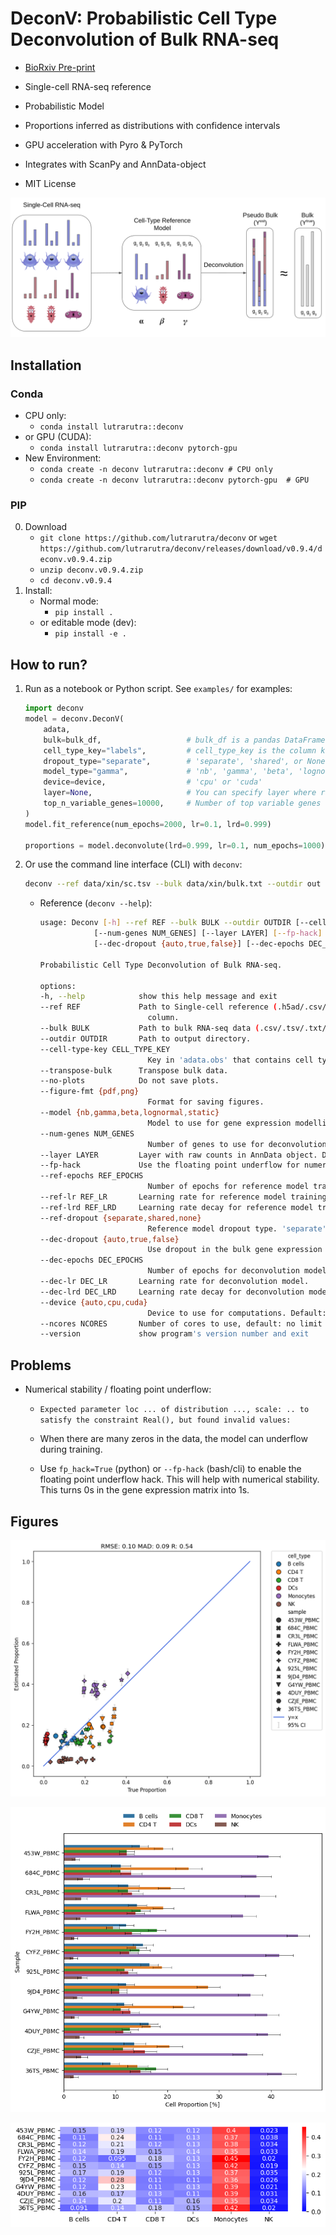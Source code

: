# DeconV: Probabilistic Cell Type Deconvolution of Bulk RNA-seq

- [BioRxiv Pre-print](https://www.biorxiv.org/content/10.1101/2023.12.07.570524v1)

- Single-cell RNA-seq reference
- Probabilistic Model
- Proportions inferred as distributions with confidence intervals
- GPU acceleration with Pyro & PyTorch
- Integrates with ScanPy and AnnData-object
- MIT License

![](https://github.com/lutrarutra/deconv/blob/main/deconv/figures/banner.png?raw=true)

## Installation
### Conda
- CPU only:
    - `conda install lutrarutra::deconv`
- or GPU (CUDA):
    - `conda install lutrarutra::deconv pytorch-gpu`
- New Environment:
    - `conda create -n deconv lutrarutra::deconv # CPU only`
    - `conda create -n deconv lutrarutra::deconv pytorch-gpu  # GPU`
    
### PIP
0. Download
    - `git clone https://github.com/lutrarutra/deconv` or `wget https://github.com/lutrarutra/deconv/releases/download/v0.9.4/deconv.v0.9.4.zip`
    - `unzip deconv.v0.9.4.zip` 
    - `cd deconv.v0.9.4`
1. Install:
    - Normal mode:
        - `pip install .`
    - or editable mode (dev):
        - `pip install -e .`

## How to run?
1. Run as a notebook or Python script. See `examples/` for examples:
    ```python
    import deconv
    model = deconv.DeconV(
        adata,
        bulk=bulk_df,                   # bulk_df is a pandas DataFrame with genes as columns and samples as rows
        cell_type_key="labels",         # cell_type_key is the column key in adata.obs that holds the cell type annotations 
        dropout_type="separate",        # 'separate', 'shared', or None
        model_type="gamma",             # 'nb', 'gamma', 'beta', 'lognormal', or 'static'    
        device=device,                  # 'cpu' or 'cuda'
        layer=None,                     # You can specify layer where raw counts are stored. None denotes adata.X.
        top_n_variable_genes=10000,     # Number of top variable genes to use, None to use all
    )
    model.fit_reference(num_epochs=2000, lr=0.1, lrd=0.999)

    proportions = model.deconvolute(lrd=0.999, lr=0.1, num_epochs=1000)
    ```
2. Or use the command line interface (CLI) with `deconv`:
    ```bash
    deconv --ref data/xin/sc.tsv --bulk data/xin/bulk.txt --outdir out --fp-hack --model gamma
    ```
    - Reference (`deconv --help`):
        ```bash
        usage: Deconv [-h] --ref REF --bulk BULK --outdir OUTDIR [--cell-type-key CELL_TYPE_KEY] [--transpose-bulk] [--no-plots] [--figure-fmt {pdf,png}] [--model {nb,gamma,beta,lognormal,static}]
                    [--num-genes NUM_GENES] [--layer LAYER] [--fp-hack] [--ref-epochs REF_EPOCHS] [--ref-lr REF_LR] [--ref-lrd REF_LRD] [--ref-dropout {separate,shared,none}]
                    [--dec-dropout {auto,true,false}] [--dec-epochs DEC_EPOCHS] [--dec-lr DEC_LR] [--dec-lrd DEC_LRD] [--device {auto,cpu,cuda}] [--ncores NCORES] [--version]

        Probabilistic Cell Type Deconvolution of Bulk RNA-seq.

        options:
        -h, --help            show this help message and exit
        --ref REF             Path to Single-cell reference (.h5ad/.csv/.tsv/.txt). If you provide as matrix (csv/.tsv/.txt), make sure the genes are in the columns and cell-types are specified in the first
                                column.
        --bulk BULK           Path to bulk RNA-seq data (.csv/.tsv/.txt/.h5ad). Make sure genes are in the columns and samples are in the rows
        --outdir OUTDIR       Path to output directory.
        --cell-type-key CELL_TYPE_KEY
                                Key in 'adata.obs' that contains cell type labels.
        --transpose-bulk      Transpose bulk data.
        --no-plots            Do not save plots.
        --figure-fmt {pdf,png}
                                Format for saving figures.
        --model {nb,gamma,beta,lognormal,static}
                                Model to use for gene expression modelling.
        --num-genes NUM_GENES
                                Number of genes to use for deconvolution (top-n variable genes). Default: all genes.
        --layer LAYER         Layer with raw counts in AnnData object. Default: 'X'.
        --fp-hack             Use the floating point underflow for numerical stability.
        --ref-epochs REF_EPOCHS
                                Number of epochs for reference model training.
        --ref-lr REF_LR       Learning rate for reference model training.
        --ref-lrd REF_LRD     Learning rate decay for reference model training.
        --ref-dropout {separate,shared,none}
                                Reference model dropout type. 'separate' - Unique for each cell type; 'shared' - Shared across all cell types; 'none' - No dropout.
        --dec-dropout {auto,true,false}
                                Use dropout in the bulk gene expression distribution. Default: 'auto' - Use dropout if 'ref-dropout' is not 'none'.
        --dec-epochs DEC_EPOCHS
                                Number of epochs for deconvolution model training.
        --dec-lr DEC_LR       Learning rate for deconvolution model.
        --dec-lrd DEC_LRD     Learning rate decay for deconvolution model.
        --device {auto,cpu,cuda}
                                Device to use for computations. Default: 'cuda' if available.
        --ncores NCORES       Number of cores to use, default: no limit (-1).
        --version             show program's version number and exit
        ```

## Problems
- Numerical stability / floating point underflow:
    - `Expected parameter loc ... of distribution ..., scale: .. to satisfy the constraint Real(), but found invalid values:`
    
    - When there are many zeros in the data, the model can underflow during training.

    - Use `fp_hack=True` (python) or `--fp-hack` (bash/cli) to enable the floating point underflow hack. This will help with numerical stability. This turns 0s in the gene expression matrix into 1s.

## Figures
![](https://github.com/lutrarutra/deconv/blob/main/examples/figures/pbmc_benchmark_scatter.png?raw=true)


![](https://github.com/lutrarutra/deconv/blob/main/examples/figures/pbmc_bar_proportions.png?raw=true)

![](https://github.com/lutrarutra/deconv/blob/main/examples/figures/pbmc_heatmap_proportions.png?raw=true)
